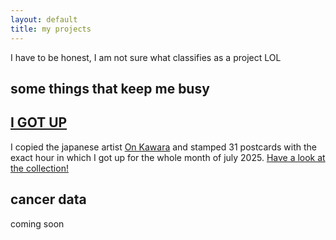 ```yaml
---
layout: default
title: my projects
---
```


I have to be honest, I am not sure what classifies as a project LOL

## some things that keep me busy
## [I GOT UP](/pages/i-got-up/)
I copied the japanese artist [On Kawara](https://onkawara.co.uk/styled-96/) and stamped 31 postcards with the exact hour in which I got up for the whole month of july 2025. [Have a look at the collection!](pages/i-got-up)

## cancer data
coming soon
